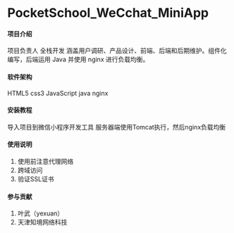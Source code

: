 # PocketSchool_WeCchat_MiniApp

#### 项目介绍
项目负责人 全栈开发 涵盖用户调研、产品设计、前端、后端和后期维护。组件化编写，后端运用 Java 并使用 nginx 进行负载均衡。

#### 软件架构
HTML5 css3 JavaScript java nginx


#### 安装教程

导入项目到微信小程序开发工具  服务器端使用Tomcat执行，然后nginx负载均衡

#### 使用说明

1. 使用前注意代理网络
2. 跨域访问
3. 验证SSL证书

#### 参与贡献

1. 叶武（yexuan）
2. 天津知境网络科技
